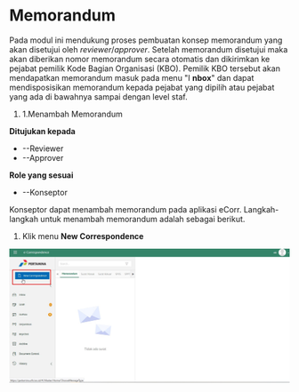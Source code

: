 # Memorandum

Pada modul ini mendukung proses pembuatan konsep memorandum yang akan disetujui oleh _reviewer_/_approver_. Setelah memorandum disetujui maka akan diberikan nomor memorandum secara otomatis dan dikirimkan ke pejabat pemilik Kode Bagian Organisasi (KBO). Pemilik KBO tersebut akan mendapatkan memorandum masuk pada menu &quot;I **nbox**&quot; dan dapat mendisposisikan memorandum kepada pejabat yang dipilih atau pejabat yang ada di bawahnya sampai dengan level staf.

1. 1.Menambah Memorandum

**Ditujukan kepada**

- --Reviewer
- --Approver

**Role yang sesuai**

- --Konseptor

Konseptor dapat menambah memorandum pada aplikasi eCorr. Langkah-langkah untuk menambah memorandum adalah sebagai berikut.

1. Klik menu **New Correspondence**

 ![gambar 1](_static/MM_02_01.jpg/?sanitize=true)
